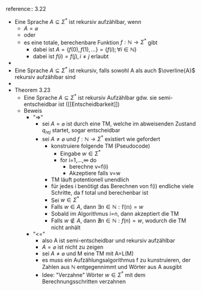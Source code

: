 reference:: 3.22

- Eine Sprache $A\subseteq\Sigma^{\ast}$ ist rekursiv aufzählbar, wenn
	- $A=\varnothing$
	- oder
	- es eine totale, berechenbare Funktion $f:\mathbb{N}\rightarrow\Sigma^{\ast}$ gibt
		- dabei ist $A=\left\lbrace f\left(0\right),f\left(1\right),...\right\rbrace=\left\lbrace f\left(i\right);\forall i\in\mathbb{N}\right\rbrace$
		- dabei ist $f\left(i\right)=f\left(j\right),i\neq j$ erlaubt
-
- Eine Sprache $A\subseteq\Sigma^{\ast}$ ist rekursiv, falls sowohl A als auch $\overline{A}$ rekursiv aufzählbar sind
-
- Theorem 3.23
	- Eine Sprache $A\subseteq\Sigma^{\ast}$ ist rekursiv Aufzählbar gdw. sie semi-entscheidbar ist ([[Entscheidbarkeit]])
	- Beweis
		- "=>"
			- sei $A=\varnothing$ ist durch eine TM, welche im abweisenden Zustand $q_{rej}$ startet, sogar entscheidbar
			- sei $A\neq\varnothing$ und $f:\mathbb{N}\rightarrow\Sigma^{\ast}$ existiert wie gefordert
				- konstruiere folgende TM (Pseudocode)
					- Eingabe $w\in\Sigma^{\ast}$
					- for i=1,...,$\infty$ do
						- berechne v=f(i)
						- Akzeptiere falls v=w
				- TM läuft potentionell unendlich
				- für jedes i benötigt das Berechnen von f(i) endliche viele Schritte, da f total und berechenbar ist
				- Sei $w\in\Sigma^{\ast}$
				- Falls $w\in A$, dann $\exists n\in\mathbb{N:f\left(n\right)}=w$
				- Sobald im Algorithmus i=n, dann akzeptiert die TM
				- Falls $w\notin A$, dann $\nexists n\in\mathbb{N}:f\left(n\right)=w$, wodurch die TM nicht anhält
		- "<="
			- also A ist semi-entscheidbar und rekursiv aufzählbar
			- $A=\varnothing$ ist nicht zu zeigen
			- sei $A\neq\varnothing$ und M eine TM mit A=L(M)
			- es muss ein Aufzählungsalgorithmus f zu kunstruieren, der Zahlen aus $\mathbb{N}$ entgegennimmt und Wörter aus A ausgibt
			- Idee: "Verzahne" Wörter $w\in\Sigma^{\ast}$ mit dem Berechnungsschritten verzahnen